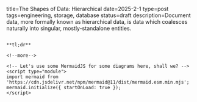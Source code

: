 title=The Shapes of Data: Hierarchical
date=2025-2-1
type=post
tags=engineering, storage, database
status=draft
description=Document data, more formally known as hierarchical data, is data which coalesces naturally into singular, mostly-standalone entities.
~~~~~~

**tl;dr** 

<!--more-->

<!-- Let's use some MermaidJS for some diagrams here, shall we? -->
<script type="module">
import mermaid from 'https://cdn.jsdelivr.net/npm/mermaid@11/dist/mermaid.esm.min.mjs';
mermaid.initialize({ startOnLoad: true });
</script>

